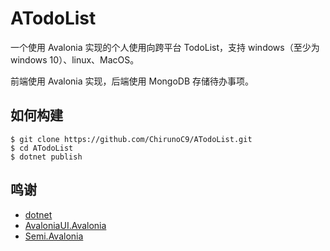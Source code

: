 # ATodoList

一个使用 Avalonia 实现的个人使用向跨平台 TodoList，支持 windows（至少为windows 10）、linux、MacOS。

前端使用 Avalonia 实现，后端使用 MongoDB 存储待办事项。

## 如何构建

```shell
$ git clone https://github.com/ChirunoC9/ATodoList.git
$ cd ATodoList
$ dotnet publish
```

## 鸣谢

- [dotnet](https://github.com/microsoft/dotnet)
- [AvaloniaUI.Avalonia](https://github.com/AvaloniaUI/Avalonia)
- [Semi.Avalonia](https://github.com/irihitech/Semi.Avalonia)

